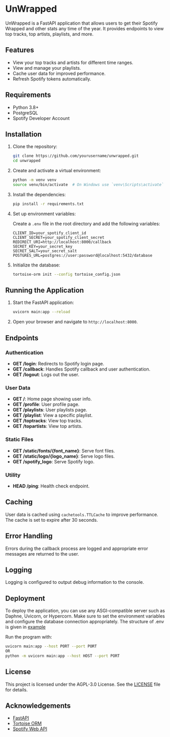 # UnWrapped

UnWrapped is a FastAPI application that allows users to get their Spotify Wrapped and other stats any time of the year. It provides endpoints to view top tracks, top artists, playlists, and more.

## Features

- View your top tracks and artists for different time ranges.
- View and manage your playlists.
- Cache user data for improved performance.
- Refresh Spotify tokens automatically.

## Requirements

- Python 3.8+
- PostgreSQL
- Spotify Developer Account

## Installation

1. Clone the repository:

    ```bash
    git clone https://github.com/yourusername/unwrapped.git
    cd unwrapped
    ```

2. Create and activate a virtual environment:

    ```bash
    python -m venv venv
    source venv/bin/activate  # On Windows use `venv\Scripts\activate`
    ```

3. Install the dependencies:

    ```bash
    pip install -r requirements.txt
    ```

4. Set up environment variables:

    Create a `.env` file in the root directory and add the following variables:

    ```env
    CLIENT_ID=your_spotify_client_id
    CLIENT_SECRET=your_spotify_client_secret
    REDIRECT_URI=http://localhost:8000/callback
    SECRET_KEY=your_secret_key
    SECRET_SALT=your_secret_salt
    POSTGRES_URL=postgres://user:password@localhost:5432/database
    ```

5. Initialize the database:

    ```bash
    tortoise-orm init --config tortoise_config.json
    ```

## Running the Application

1. Start the FastAPI application:

    ```bash
    uvicorn main:app --reload
    ```

2. Open your browser and navigate to `http://localhost:8000`.

## Endpoints

### Authentication

- **GET /login**: Redirects to Spotify login page.
- **GET /callback**: Handles Spotify callback and user authentication.
- **GET /logout**: Logs out the user.

### User Data

- **GET /**: Home page showing user info.
- **GET /profile**: User profile page.
- **GET /playlists**: User playlists page.
- **GET /playlist**: View a specific playlist.
- **GET /toptracks**: View top tracks.
- **GET /topartists**: View top artists.

### Static Files

- **GET /static/fonts/{font_name}**: Serve font files.
- **GET /static/logo/{logo_name}**: Serve logo files.
- **GET /spotify_logo**: Serve Spotify logo.

### Utility

- **HEAD /ping**: Health check endpoint.

## Caching

User data is cached using `cachetools.TTLCache` to improve performance. The cache is set to expire after 30 seconds.


## Error Handling

Errors during the callback process are logged and appropriate error messages are returned to the user.

## Logging

Logging is configured to output debug information to the console.

## Deployment

To deploy the application, you can use any ASGI-compatible server such as Daphne, Uvicorn, or Hypercorn. Make sure to set the environment variables and configure the database connection appropriately.
The structure of .env is given in [example](example.env)

Run the program with:

```bash
uvicorn main:app --host PORT --port PORT
OR
python -m uvicorn main:app --host HOST --port PORT
```

## License

This project is licensed under the AGPL-3.0 License. See the [LICENSE](LICENSE) file for details.

## Acknowledgements

- [FastAPI](https://fastapi.tiangolo.com/)
- [Tortoise ORM](https://tortoise-orm.readthedocs.io/)
- [Spotify Web API](https://developer.spotify.com/documentation/web-api/)
